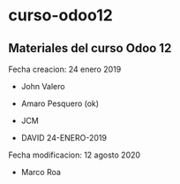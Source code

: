 # curso-odoo12

## Materiales del curso Odoo 12

Fecha creacion: 24 enero 2019

* John Valero

* Amaro Pesquero (ok)

* JCM

* DAVID 24-ENERO-2019

Fecha modificacion: 12 agosto 2020

* Marco Roa



